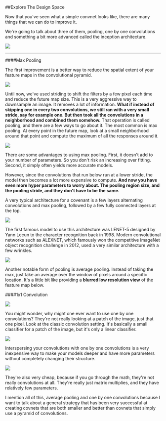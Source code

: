 ##Explore The Design Space

Now that you've seen what a simple convnet looks like, there are many things that we can do to improve it.

We're going to talk about three of them, pooling, one by one convolutions and something a bit more advanced called the inception architecture.

![](http://okye062gb.bkt.clouddn.com/2017-04-19-085618.jpg)


<hr>

####Max Pooling

The first improvement is a better way to reduce the spatial extent of your feature maps in the convolutional pyramid.

![](http://okye062gb.bkt.clouddn.com/2017-04-19-085740.jpg)

Until now, we've used striding to shift the filters by a few pixel each time and reduce the future map size. This is a very aggressive way to downsample an image. It removes a lot of information. **What if instead of skipping one in every two convolutions, we still ran with a very small stride, say for example one. But then took all the convolutions in a neighborhood and combined them somehow.** That operation is called pooling, and there are a few ways to go about it. The most common is max pooling. At every point in the future map, look at a small neighborhood around that point and compute the maximum of all the responses around it. 

![](http://okye062gb.bkt.clouddn.com/2017-04-19-090028.jpg)

There are some advantages to using max pooling. First, it doesn't add to your number of parameters. So you don't risk an increasing over fitting. Second, it simply often yields more accurate models.

However, since the convolutions that run below run at a lower stride, the model then becomes a lot more expensive to compute. **And now you have even more hyper parameters to worry about. The pooling region size, and the pooling stride, and they don't have to be the same.**

A very typical architecture for a covenant is a few layers alternating convolutions and max pooling, followed by a few fully connected layers at the top.

![](http://okye062gb.bkt.clouddn.com/2017-04-19-090225.jpg)

The first famous model to use this architecture was LENET-5 designed by Yann Lecun to the character recognition back in 1998. Modern convolutional networks such as ALEXNET, which famously won the competitive ImageNet object recognition challenge in 2012, used a very similar architecture with a few wrinkles.

![](http://okye062gb.bkt.clouddn.com/2017-04-19-090419.jpg)

Another notable form of pooling is average pooling. Instead of taking the max, just take an average over the window of pixels around a specific location. It's a little bit like providing a **blurred low resolution view** of the feature map below.


####1x1 Convolution

![](http://okye062gb.bkt.clouddn.com/2017-04-19-090657.jpg)

You might wonder, why might one ever want to use one by one convolutions? They're not really looking at a patch of the image, just that one pixel. Look at the classic convolution setting. It's basically a small classifier for a patch of the image, but it's only a linear classifier.

![](http://okye062gb.bkt.clouddn.com/2017-04-19-090909.jpg)

Interspersing your convolutions with one by one convolutions is a very inexpensive way to make your models deeper and have more parameters without completely changing their structure.

![](http://okye062gb.bkt.clouddn.com/2017-04-19-091104.jpg)

They're also very cheap, because if you go through the math, they're not really convolutions at all. They're really just matrix multiplies, and they have relatively few parameters.


I mention all of this, average pooling and one by one convolutions because I want to talk about a general strategy that has been very successful at creating covnets that are both smaller and better than covnets that simply use a pyramid of convolutions.
















